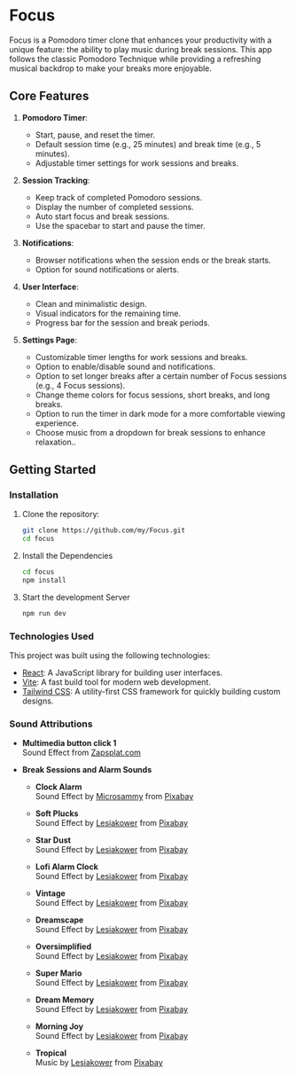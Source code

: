 # Focus

Focus is a Pomodoro timer clone that enhances your productivity with a unique feature: the ability to play music during break sessions. This app follows the classic Pomodoro Technique while providing a refreshing musical backdrop to make your breaks more enjoyable.

## Core Features

1. **Pomodoro Timer**:

   - Start, pause, and reset the timer.
   - Default session time (e.g., 25 minutes) and break time (e.g., 5 minutes).
   - Adjustable timer settings for work sessions and breaks.

2. **Session Tracking**:

   - Keep track of completed Pomodoro sessions.
   - Display the number of completed sessions.
   - Auto start focus and break sessions.
   - Use the spacebar to start and pause the timer.

3. **Notifications**:

   - Browser notifications when the session ends or the break starts.
   - Option for sound notifications or alerts.

4. **User Interface**:

   - Clean and minimalistic design.
   - Visual indicators for the remaining time.
   - Progress bar for the session and break periods.

5. **Settings Page**:
   - Customizable timer lengths for work sessions and breaks.
   - Option to enable/disable sound and notifications.
   - Option to set longer breaks after a certain number of Focus sessions (e.g., 4 Focus sessions).
   - Change theme colors for focus sessions, short breaks, and long breaks.
   - Option to run the timer in dark mode for a more comfortable viewing experience.
   - Choose music from a dropdown for break sessions to enhance relaxation..

## Getting Started

### Installation

1. Clone the repository:

   ```bash
   git clone https://github.com/my/Focus.git
   cd focus
   ```

2. Install the Dependencies

   ```bash
   cd focus
   npm install
   ```

3. Start the development Server

   ```bash
   npm run dev
   ```

### Technologies Used

This project was built using the following technologies:

- [React](https://reactjs.org/): A JavaScript library for building user interfaces.
- [Vite](https://vitejs.dev/): A fast build tool for modern web development.
- [Tailwind CSS](https://tailwindcss.com/): A utility-first CSS framework for quickly building custom designs.

### Sound Attributions

- **Multimedia button click 1**  
   Sound Effect from [Zapsplat.com](https://www.zapsplat.com/music/multimedia-button-click-1-2/)

- **Break Sessions and Alarm Sounds**

  - **Clock Alarm**  
    Sound Effect by [Microsammy](https://pixabay.com/users/microsammy-22905943/?utm_source=link-attribution&utm_medium=referral&utm_campaign=music&utm_content=8761) from [Pixabay](https://pixabay.com/sound-effects//?utm_source=link-attribution&utm_medium=referral&utm_campaign=music&utm_content=8761)

  - **Soft Plucks**  
    Sound Effect by [Lesiakower](https://pixabay.com/users/lesiakower-25701529/?utm_source=link-attribution&utm_medium=referral&utm_campaign=music&utm_content=120696) from [Pixabay](https://pixabay.com/sound-effects//?utm_source=link-attribution&utm_medium=referral&utm_campaign=music&utm_content=120696)

  - **Star Dust**  
    Sound Effect by [Lesiakower](https://pixabay.com/users/lesiakower-25701529/?utm_source=link-attribution&utm_medium=referral&utm_campaign=music&utm_content=114194) from [Pixabay](https://pixabay.com/sound-effects//?utm_source=link-attribution&utm_medium=referral&utm_campaign=music&utm_content=114194)

  - **Lofi Alarm Clock**  
    Sound Effect by [Lesiakower](https://pixabay.com/users/lesiakower-25701529/?utm_source=link-attribution&utm_medium=referral&utm_campaign=music&utm_content=243766) from [Pixabay](https://pixabay.com//?utm_source=link-attribution&utm_medium=referral&utm_campaign=music&utm_content=243766)

  - **Vintage**  
    Sound Effect by [Lesiakower](https://pixabay.com/users/lesiakower-25701529/?utm_source=link-attribution&utm_medium=referral&utm_campaign=music&utm_content=146234) from [Pixabay](https://pixabay.com/sound-effects//?utm_source=link-attribution&utm_medium=referral&utm_campaign=music&utm_content=146234)

  - **Dreamscape**  
    Sound Effect by [Lesiakower](https://pixabay.com/users/lesiakower-25701529/?utm_source=link-attribution&utm_medium=referral&utm_campaign=music&utm_content=117680) from [Pixabay](https://pixabay.com//?utm_source=link-attribution&utm_medium=referral&utm_campaign=music&utm_content=117680)

  - **Oversimplified**  
    Sound Effect by [Lesiakower](https://pixabay.com/users/lesiakower-25701529/?utm_source=link-attribution&utm_medium=referral&utm_campaign=music&utm_content=113180) from [Pixabay](https://pixabay.com/sound-effects//?utm_source=link-attribution&utm_medium=referral&utm_campaign=music&utm_content=113180)

  - **Super Mario**  
    Sound Effect by [Lesiakower](https://pixabay.com/users/lesiakower-25701529/?utm_source=link-attribution&utm_medium=referral&utm_campaign=music&utm_content=110801) from [Pixabay](https://pixabay.com//?utm_source=link-attribution&utm_medium=referral&utm_campaign=music&utm_content=110801)

  - **Dream Memory**  
    Sound Effect by [Lesiakower](https://pixabay.com/users/lesiakower-25701529/?utm_source=link-attribution&utm_medium=referral&utm_campaign=music&utm_content=109567) from [Pixabay](https://pixabay.com//?utm_source=link-attribution&utm_medium=referral&utm_campaign=music&utm_content=109567)

  - **Morning Joy**  
    Sound Effect by [Lesiakower](https://pixabay.com/users/lesiakower-25701529/?utm_source=link-attribution&utm_medium=referral&utm_campaign=music&utm_content=20961) from [Pixabay](https://pixabay.com/sound-effects//?utm_source=link-attribution&utm_medium=referral&utm_campaign=music&utm_content=20961)

  - **Tropical**  
    Music by [Lesiakower](https://pixabay.com/users/lesiakower-25701529/?utm_source=link-attribution&utm_medium=referral&utm_campaign=music&utm_content=168821) from [Pixabay](https://pixabay.com//?utm_source=link-attribution&utm_medium=referral&utm_campaign=music&utm_content=168821)
